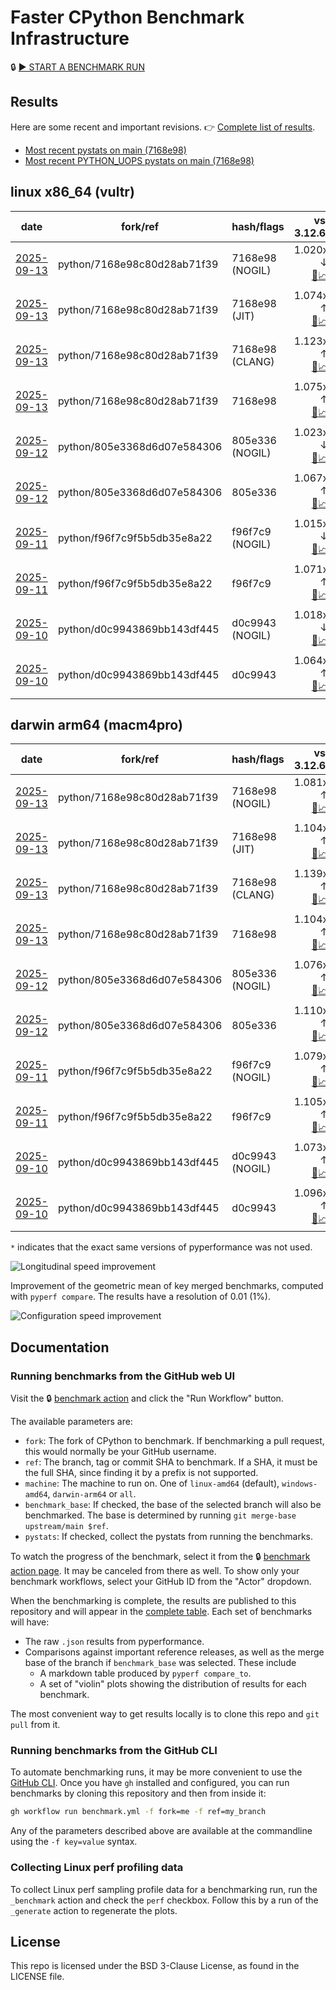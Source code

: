 # Faster CPython Benchmark Infrastructure

🔒 [▶️ START A BENCHMARK RUN](../../actions/workflows/benchmark.yml)

## Results

Here are some recent and important revisions. 👉 [Complete list of results](RESULTS.md).

<!-- START table -->
- [Most recent  pystats on main (7168e98)](results/bm-20250913-3.15.0a0-7168e98/bm-20250913-vultr-x86_64-python-7168e98c80d28ab71f39-3.15.0a0-7168e98-pystats.md)
- [Most recent PYTHON_UOPS pystats on main (7168e98)](results/bm-20250913-3.15.0a0-7168e98-PYTHON_UOPS/bm-20250913-vultr-x86_64-python-7168e98c80d28ab71f39-3.15.0a0-7168e98-pystats.md)

## linux x86_64 (vultr)
| date | fork/ref | hash/flags | vs. 3.12.6: | vs. 3.13.0rc2: | vs. base: |
| --- | --- | --- | ---: | ---: | ---: |
| [2025-09-13](results/bm-20250913-3.15.0a0-7168e98-NOGIL) | python/7168e98c80d28ab71f39 | 7168e98 (NOGIL) | 1.020x ↓<br>[📄](results/bm-20250913-3.15.0a0-7168e98-NOGIL/bm-20250913-vultr-x86_64-python-7168e98c80d28ab71f39-3.15.0a0-7168e98-vs-3.12.6.md)[📈](results/bm-20250913-3.15.0a0-7168e98-NOGIL/bm-20250913-vultr-x86_64-python-7168e98c80d28ab71f39-3.15.0a0-7168e98-vs-3.12.6.svg) | 1.053x ↓<br>[📄](results/bm-20250913-3.15.0a0-7168e98-NOGIL/bm-20250913-vultr-x86_64-python-7168e98c80d28ab71f39-3.15.0a0-7168e98-vs-3.13.0rc2.md)[📈](results/bm-20250913-3.15.0a0-7168e98-NOGIL/bm-20250913-vultr-x86_64-python-7168e98c80d28ab71f39-3.15.0a0-7168e98-vs-3.13.0rc2.svg) | 1.094x ↓<br>[📄](results/bm-20250913-3.15.0a0-7168e98-NOGIL/bm-20250913-vultr-x86_64-python-7168e98c80d28ab71f39-3.15.0a0-7168e98-vs-base.md)[📈](results/bm-20250913-3.15.0a0-7168e98-NOGIL/bm-20250913-vultr-x86_64-python-7168e98c80d28ab71f39-3.15.0a0-7168e98-vs-base.svg)[🧠](results/bm-20250913-3.15.0a0-7168e98-NOGIL/bm-20250913-vultr-x86_64-python-7168e98c80d28ab71f39-3.15.0a0-7168e98-vs-base-mem.svg) |
| [2025-09-13](results/bm-20250913-3.15.0a0-7168e98-JIT) | python/7168e98c80d28ab71f39 | 7168e98 (JIT) | 1.074x ↑<br>[📄](results/bm-20250913-3.15.0a0-7168e98-JIT/bm-20250913-vultr-x86_64-python-7168e98c80d28ab71f39-3.15.0a0-7168e98-vs-3.12.6.md)[📈](results/bm-20250913-3.15.0a0-7168e98-JIT/bm-20250913-vultr-x86_64-python-7168e98c80d28ab71f39-3.15.0a0-7168e98-vs-3.12.6.svg) | 1.038x ↑<br>[📄](results/bm-20250913-3.15.0a0-7168e98-JIT/bm-20250913-vultr-x86_64-python-7168e98c80d28ab71f39-3.15.0a0-7168e98-vs-3.13.0rc2.md)[📈](results/bm-20250913-3.15.0a0-7168e98-JIT/bm-20250913-vultr-x86_64-python-7168e98c80d28ab71f39-3.15.0a0-7168e98-vs-3.13.0rc2.svg) | 1.002x ↓<br>[📄](results/bm-20250913-3.15.0a0-7168e98-JIT/bm-20250913-vultr-x86_64-python-7168e98c80d28ab71f39-3.15.0a0-7168e98-vs-base.md)[📈](results/bm-20250913-3.15.0a0-7168e98-JIT/bm-20250913-vultr-x86_64-python-7168e98c80d28ab71f39-3.15.0a0-7168e98-vs-base.svg)[🧠](results/bm-20250913-3.15.0a0-7168e98-JIT/bm-20250913-vultr-x86_64-python-7168e98c80d28ab71f39-3.15.0a0-7168e98-vs-base-mem.svg) |
| [2025-09-13](results/bm-20250913-3.15.0a0-7168e98-CLANG) | python/7168e98c80d28ab71f39 | 7168e98 (CLANG) | 1.123x ↑<br>[📄](results/bm-20250913-3.15.0a0-7168e98-CLANG/bm-20250913-vultr-x86_64-python-7168e98c80d28ab71f39-3.15.0a0-7168e98-vs-3.12.6.md)[📈](results/bm-20250913-3.15.0a0-7168e98-CLANG/bm-20250913-vultr-x86_64-python-7168e98c80d28ab71f39-3.15.0a0-7168e98-vs-3.12.6.svg) | 1.086x ↑<br>[📄](results/bm-20250913-3.15.0a0-7168e98-CLANG/bm-20250913-vultr-x86_64-python-7168e98c80d28ab71f39-3.15.0a0-7168e98-vs-3.13.0rc2.md)[📈](results/bm-20250913-3.15.0a0-7168e98-CLANG/bm-20250913-vultr-x86_64-python-7168e98c80d28ab71f39-3.15.0a0-7168e98-vs-3.13.0rc2.svg) | 1.043x ↑<br>[📄](results/bm-20250913-3.15.0a0-7168e98-CLANG/bm-20250913-vultr-x86_64-python-7168e98c80d28ab71f39-3.15.0a0-7168e98-vs-base.md)[📈](results/bm-20250913-3.15.0a0-7168e98-CLANG/bm-20250913-vultr-x86_64-python-7168e98c80d28ab71f39-3.15.0a0-7168e98-vs-base.svg)[🧠](results/bm-20250913-3.15.0a0-7168e98-CLANG/bm-20250913-vultr-x86_64-python-7168e98c80d28ab71f39-3.15.0a0-7168e98-vs-base-mem.svg) |
| [2025-09-13](results/bm-20250913-3.15.0a0-7168e98) | python/7168e98c80d28ab71f39 | 7168e98 | 1.075x ↑<br>[📄](results/bm-20250913-3.15.0a0-7168e98/bm-20250913-vultr-x86_64-python-7168e98c80d28ab71f39-3.15.0a0-7168e98-vs-3.12.6.md)[📈](results/bm-20250913-3.15.0a0-7168e98/bm-20250913-vultr-x86_64-python-7168e98c80d28ab71f39-3.15.0a0-7168e98-vs-3.12.6.svg) | 1.039x ↑<br>[📄](results/bm-20250913-3.15.0a0-7168e98/bm-20250913-vultr-x86_64-python-7168e98c80d28ab71f39-3.15.0a0-7168e98-vs-3.13.0rc2.md)[📈](results/bm-20250913-3.15.0a0-7168e98/bm-20250913-vultr-x86_64-python-7168e98c80d28ab71f39-3.15.0a0-7168e98-vs-3.13.0rc2.svg) |  |
| [2025-09-12](results/bm-20250912-3.15.0a0-805e336-NOGIL) | python/805e3368d6d07e584306 | 805e336 (NOGIL) | 1.023x ↓<br>[📄](results/bm-20250912-3.15.0a0-805e336-NOGIL/bm-20250912-vultr-x86_64-python-805e3368d6d07e584306-3.15.0a0-805e336-vs-3.12.6.md)[📈](results/bm-20250912-3.15.0a0-805e336-NOGIL/bm-20250912-vultr-x86_64-python-805e3368d6d07e584306-3.15.0a0-805e336-vs-3.12.6.svg) | 1.056x ↓<br>[📄](results/bm-20250912-3.15.0a0-805e336-NOGIL/bm-20250912-vultr-x86_64-python-805e3368d6d07e584306-3.15.0a0-805e336-vs-3.13.0rc2.md)[📈](results/bm-20250912-3.15.0a0-805e336-NOGIL/bm-20250912-vultr-x86_64-python-805e3368d6d07e584306-3.15.0a0-805e336-vs-3.13.0rc2.svg) | 1.091x ↓<br>[📄](results/bm-20250912-3.15.0a0-805e336-NOGIL/bm-20250912-vultr-x86_64-python-805e3368d6d07e584306-3.15.0a0-805e336-vs-base.md)[📈](results/bm-20250912-3.15.0a0-805e336-NOGIL/bm-20250912-vultr-x86_64-python-805e3368d6d07e584306-3.15.0a0-805e336-vs-base.svg)[🧠](results/bm-20250912-3.15.0a0-805e336-NOGIL/bm-20250912-vultr-x86_64-python-805e3368d6d07e584306-3.15.0a0-805e336-vs-base-mem.svg) |
| [2025-09-12](results/bm-20250912-3.15.0a0-805e336) | python/805e3368d6d07e584306 | 805e336 | 1.067x ↑<br>[📄](results/bm-20250912-3.15.0a0-805e336/bm-20250912-vultr-x86_64-python-805e3368d6d07e584306-3.15.0a0-805e336-vs-3.12.6.md)[📈](results/bm-20250912-3.15.0a0-805e336/bm-20250912-vultr-x86_64-python-805e3368d6d07e584306-3.15.0a0-805e336-vs-3.12.6.svg) | 1.032x ↑<br>[📄](results/bm-20250912-3.15.0a0-805e336/bm-20250912-vultr-x86_64-python-805e3368d6d07e584306-3.15.0a0-805e336-vs-3.13.0rc2.md)[📈](results/bm-20250912-3.15.0a0-805e336/bm-20250912-vultr-x86_64-python-805e3368d6d07e584306-3.15.0a0-805e336-vs-3.13.0rc2.svg) |  |
| [2025-09-11](results/bm-20250911-3.15.0a0-f96f7c9-NOGIL) | python/f96f7c9f5b5db35e8a22 | f96f7c9 (NOGIL) | 1.015x ↓<br>[📄](results/bm-20250911-3.15.0a0-f96f7c9-NOGIL/bm-20250911-vultr-x86_64-python-f96f7c9f5b5db35e8a22-3.15.0a0-f96f7c9-vs-3.12.6.md)[📈](results/bm-20250911-3.15.0a0-f96f7c9-NOGIL/bm-20250911-vultr-x86_64-python-f96f7c9f5b5db35e8a22-3.15.0a0-f96f7c9-vs-3.12.6.svg) | 1.049x ↓<br>[📄](results/bm-20250911-3.15.0a0-f96f7c9-NOGIL/bm-20250911-vultr-x86_64-python-f96f7c9f5b5db35e8a22-3.15.0a0-f96f7c9-vs-3.13.0rc2.md)[📈](results/bm-20250911-3.15.0a0-f96f7c9-NOGIL/bm-20250911-vultr-x86_64-python-f96f7c9f5b5db35e8a22-3.15.0a0-f96f7c9-vs-3.13.0rc2.svg) | 1.087x ↓<br>[📄](results/bm-20250911-3.15.0a0-f96f7c9-NOGIL/bm-20250911-vultr-x86_64-python-f96f7c9f5b5db35e8a22-3.15.0a0-f96f7c9-vs-base.md)[📈](results/bm-20250911-3.15.0a0-f96f7c9-NOGIL/bm-20250911-vultr-x86_64-python-f96f7c9f5b5db35e8a22-3.15.0a0-f96f7c9-vs-base.svg)[🧠](results/bm-20250911-3.15.0a0-f96f7c9-NOGIL/bm-20250911-vultr-x86_64-python-f96f7c9f5b5db35e8a22-3.15.0a0-f96f7c9-vs-base-mem.svg) |
| [2025-09-11](results/bm-20250911-3.15.0a0-f96f7c9) | python/f96f7c9f5b5db35e8a22 | f96f7c9 | 1.071x ↑<br>[📄](results/bm-20250911-3.15.0a0-f96f7c9/bm-20250911-vultr-x86_64-python-f96f7c9f5b5db35e8a22-3.15.0a0-f96f7c9-vs-3.12.6.md)[📈](results/bm-20250911-3.15.0a0-f96f7c9/bm-20250911-vultr-x86_64-python-f96f7c9f5b5db35e8a22-3.15.0a0-f96f7c9-vs-3.12.6.svg) | 1.036x ↑<br>[📄](results/bm-20250911-3.15.0a0-f96f7c9/bm-20250911-vultr-x86_64-python-f96f7c9f5b5db35e8a22-3.15.0a0-f96f7c9-vs-3.13.0rc2.md)[📈](results/bm-20250911-3.15.0a0-f96f7c9/bm-20250911-vultr-x86_64-python-f96f7c9f5b5db35e8a22-3.15.0a0-f96f7c9-vs-3.13.0rc2.svg) |  |
| [2025-09-10](results/bm-20250910-3.15.0a0-d0c9943-NOGIL) | python/d0c9943869bb143df445 | d0c9943 (NOGIL) | 1.018x ↓<br>[📄](results/bm-20250910-3.15.0a0-d0c9943-NOGIL/bm-20250910-vultr-x86_64-python-d0c9943869bb143df445-3.15.0a0-d0c9943-vs-3.12.6.md)[📈](results/bm-20250910-3.15.0a0-d0c9943-NOGIL/bm-20250910-vultr-x86_64-python-d0c9943869bb143df445-3.15.0a0-d0c9943-vs-3.12.6.svg) | 1.051x ↓<br>[📄](results/bm-20250910-3.15.0a0-d0c9943-NOGIL/bm-20250910-vultr-x86_64-python-d0c9943869bb143df445-3.15.0a0-d0c9943-vs-3.13.0rc2.md)[📈](results/bm-20250910-3.15.0a0-d0c9943-NOGIL/bm-20250910-vultr-x86_64-python-d0c9943869bb143df445-3.15.0a0-d0c9943-vs-3.13.0rc2.svg) | 1.084x ↓<br>[📄](results/bm-20250910-3.15.0a0-d0c9943-NOGIL/bm-20250910-vultr-x86_64-python-d0c9943869bb143df445-3.15.0a0-d0c9943-vs-base.md)[📈](results/bm-20250910-3.15.0a0-d0c9943-NOGIL/bm-20250910-vultr-x86_64-python-d0c9943869bb143df445-3.15.0a0-d0c9943-vs-base.svg)[🧠](results/bm-20250910-3.15.0a0-d0c9943-NOGIL/bm-20250910-vultr-x86_64-python-d0c9943869bb143df445-3.15.0a0-d0c9943-vs-base-mem.svg) |
| [2025-09-10](results/bm-20250910-3.15.0a0-d0c9943) | python/d0c9943869bb143df445 | d0c9943 | 1.064x ↑<br>[📄](results/bm-20250910-3.15.0a0-d0c9943/bm-20250910-vultr-x86_64-python-d0c9943869bb143df445-3.15.0a0-d0c9943-vs-3.12.6.md)[📈](results/bm-20250910-3.15.0a0-d0c9943/bm-20250910-vultr-x86_64-python-d0c9943869bb143df445-3.15.0a0-d0c9943-vs-3.12.6.svg) | 1.028x ↑<br>[📄](results/bm-20250910-3.15.0a0-d0c9943/bm-20250910-vultr-x86_64-python-d0c9943869bb143df445-3.15.0a0-d0c9943-vs-3.13.0rc2.md)[📈](results/bm-20250910-3.15.0a0-d0c9943/bm-20250910-vultr-x86_64-python-d0c9943869bb143df445-3.15.0a0-d0c9943-vs-3.13.0rc2.svg) |  |

## darwin arm64 (macm4pro)
| date | fork/ref | hash/flags | vs. 3.12.6: | vs. 3.13.0rc2: | vs. base: |
| --- | --- | --- | ---: | ---: | ---: |
| [2025-09-13](results/bm-20250913-3.15.0a0-7168e98-NOGIL) | python/7168e98c80d28ab71f39 | 7168e98 (NOGIL) | 1.081x ↑<br>[📄](results/bm-20250913-3.15.0a0-7168e98-NOGIL/bm-20250913-macm4pro-arm64-python-7168e98c80d28ab71f39-3.15.0a0-7168e98-vs-3.12.6.md)[📈](results/bm-20250913-3.15.0a0-7168e98-NOGIL/bm-20250913-macm4pro-arm64-python-7168e98c80d28ab71f39-3.15.0a0-7168e98-vs-3.12.6.svg) | 1.002x ↑<br>[📄](results/bm-20250913-3.15.0a0-7168e98-NOGIL/bm-20250913-macm4pro-arm64-python-7168e98c80d28ab71f39-3.15.0a0-7168e98-vs-3.13.0rc2.md)[📈](results/bm-20250913-3.15.0a0-7168e98-NOGIL/bm-20250913-macm4pro-arm64-python-7168e98c80d28ab71f39-3.15.0a0-7168e98-vs-3.13.0rc2.svg) | 1.023x ↓<br>[📄](results/bm-20250913-3.15.0a0-7168e98-NOGIL/bm-20250913-macm4pro-arm64-python-7168e98c80d28ab71f39-3.15.0a0-7168e98-vs-base.md)[📈](results/bm-20250913-3.15.0a0-7168e98-NOGIL/bm-20250913-macm4pro-arm64-python-7168e98c80d28ab71f39-3.15.0a0-7168e98-vs-base.svg)[🧠](results/bm-20250913-3.15.0a0-7168e98-NOGIL/bm-20250913-macm4pro-arm64-python-7168e98c80d28ab71f39-3.15.0a0-7168e98-vs-base-mem.svg) |
| [2025-09-13](results/bm-20250913-3.15.0a0-7168e98-JIT) | python/7168e98c80d28ab71f39 | 7168e98 (JIT) | 1.104x ↑<br>[📄](results/bm-20250913-3.15.0a0-7168e98-JIT/bm-20250913-macm4pro-arm64-python-7168e98c80d28ab71f39-3.15.0a0-7168e98-vs-3.12.6.md)[📈](results/bm-20250913-3.15.0a0-7168e98-JIT/bm-20250913-macm4pro-arm64-python-7168e98c80d28ab71f39-3.15.0a0-7168e98-vs-3.12.6.svg) | 1.024x ↑<br>[📄](results/bm-20250913-3.15.0a0-7168e98-JIT/bm-20250913-macm4pro-arm64-python-7168e98c80d28ab71f39-3.15.0a0-7168e98-vs-3.13.0rc2.md)[📈](results/bm-20250913-3.15.0a0-7168e98-JIT/bm-20250913-macm4pro-arm64-python-7168e98c80d28ab71f39-3.15.0a0-7168e98-vs-3.13.0rc2.svg) | 1.001x ↑<br>[📄](results/bm-20250913-3.15.0a0-7168e98-JIT/bm-20250913-macm4pro-arm64-python-7168e98c80d28ab71f39-3.15.0a0-7168e98-vs-base.md)[📈](results/bm-20250913-3.15.0a0-7168e98-JIT/bm-20250913-macm4pro-arm64-python-7168e98c80d28ab71f39-3.15.0a0-7168e98-vs-base.svg)[🧠](results/bm-20250913-3.15.0a0-7168e98-JIT/bm-20250913-macm4pro-arm64-python-7168e98c80d28ab71f39-3.15.0a0-7168e98-vs-base-mem.svg) |
| [2025-09-13](results/bm-20250913-3.15.0a0-7168e98-CLANG) | python/7168e98c80d28ab71f39 | 7168e98 (CLANG) | 1.139x ↑<br>[📄](results/bm-20250913-3.15.0a0-7168e98-CLANG/bm-20250913-macm4pro-arm64-python-7168e98c80d28ab71f39-3.15.0a0-7168e98-vs-3.12.6.md)[📈](results/bm-20250913-3.15.0a0-7168e98-CLANG/bm-20250913-macm4pro-arm64-python-7168e98c80d28ab71f39-3.15.0a0-7168e98-vs-3.12.6.svg) | 1.057x ↑<br>[📄](results/bm-20250913-3.15.0a0-7168e98-CLANG/bm-20250913-macm4pro-arm64-python-7168e98c80d28ab71f39-3.15.0a0-7168e98-vs-3.13.0rc2.md)[📈](results/bm-20250913-3.15.0a0-7168e98-CLANG/bm-20250913-macm4pro-arm64-python-7168e98c80d28ab71f39-3.15.0a0-7168e98-vs-3.13.0rc2.svg) | 1.034x ↑<br>[📄](results/bm-20250913-3.15.0a0-7168e98-CLANG/bm-20250913-macm4pro-arm64-python-7168e98c80d28ab71f39-3.15.0a0-7168e98-vs-base.md)[📈](results/bm-20250913-3.15.0a0-7168e98-CLANG/bm-20250913-macm4pro-arm64-python-7168e98c80d28ab71f39-3.15.0a0-7168e98-vs-base.svg)[🧠](results/bm-20250913-3.15.0a0-7168e98-CLANG/bm-20250913-macm4pro-arm64-python-7168e98c80d28ab71f39-3.15.0a0-7168e98-vs-base-mem.svg) |
| [2025-09-13](results/bm-20250913-3.15.0a0-7168e98) | python/7168e98c80d28ab71f39 | 7168e98 | 1.104x ↑<br>[📄](results/bm-20250913-3.15.0a0-7168e98/bm-20250913-macm4pro-arm64-python-7168e98c80d28ab71f39-3.15.0a0-7168e98-vs-3.12.6.md)[📈](results/bm-20250913-3.15.0a0-7168e98/bm-20250913-macm4pro-arm64-python-7168e98c80d28ab71f39-3.15.0a0-7168e98-vs-3.12.6.svg) | 1.024x ↑<br>[📄](results/bm-20250913-3.15.0a0-7168e98/bm-20250913-macm4pro-arm64-python-7168e98c80d28ab71f39-3.15.0a0-7168e98-vs-3.13.0rc2.md)[📈](results/bm-20250913-3.15.0a0-7168e98/bm-20250913-macm4pro-arm64-python-7168e98c80d28ab71f39-3.15.0a0-7168e98-vs-3.13.0rc2.svg) |  |
| [2025-09-12](results/bm-20250912-3.15.0a0-805e336-NOGIL) | python/805e3368d6d07e584306 | 805e336 (NOGIL) | 1.076x ↑<br>[📄](results/bm-20250912-3.15.0a0-805e336-NOGIL/bm-20250912-macm4pro-arm64-python-805e3368d6d07e584306-3.15.0a0-805e336-vs-3.12.6.md)[📈](results/bm-20250912-3.15.0a0-805e336-NOGIL/bm-20250912-macm4pro-arm64-python-805e3368d6d07e584306-3.15.0a0-805e336-vs-3.12.6.svg) | 1.002x ↓<br>[📄](results/bm-20250912-3.15.0a0-805e336-NOGIL/bm-20250912-macm4pro-arm64-python-805e3368d6d07e584306-3.15.0a0-805e336-vs-3.13.0rc2.md)[📈](results/bm-20250912-3.15.0a0-805e336-NOGIL/bm-20250912-macm4pro-arm64-python-805e3368d6d07e584306-3.15.0a0-805e336-vs-3.13.0rc2.svg) | 1.032x ↓<br>[📄](results/bm-20250912-3.15.0a0-805e336-NOGIL/bm-20250912-macm4pro-arm64-python-805e3368d6d07e584306-3.15.0a0-805e336-vs-base.md)[📈](results/bm-20250912-3.15.0a0-805e336-NOGIL/bm-20250912-macm4pro-arm64-python-805e3368d6d07e584306-3.15.0a0-805e336-vs-base.svg)[🧠](results/bm-20250912-3.15.0a0-805e336-NOGIL/bm-20250912-macm4pro-arm64-python-805e3368d6d07e584306-3.15.0a0-805e336-vs-base-mem.svg) |
| [2025-09-12](results/bm-20250912-3.15.0a0-805e336) | python/805e3368d6d07e584306 | 805e336 | 1.110x ↑<br>[📄](results/bm-20250912-3.15.0a0-805e336/bm-20250912-macm4pro-arm64-python-805e3368d6d07e584306-3.15.0a0-805e336-vs-3.12.6.md)[📈](results/bm-20250912-3.15.0a0-805e336/bm-20250912-macm4pro-arm64-python-805e3368d6d07e584306-3.15.0a0-805e336-vs-3.12.6.svg) | 1.030x ↑<br>[📄](results/bm-20250912-3.15.0a0-805e336/bm-20250912-macm4pro-arm64-python-805e3368d6d07e584306-3.15.0a0-805e336-vs-3.13.0rc2.md)[📈](results/bm-20250912-3.15.0a0-805e336/bm-20250912-macm4pro-arm64-python-805e3368d6d07e584306-3.15.0a0-805e336-vs-3.13.0rc2.svg) |  |
| [2025-09-11](results/bm-20250911-3.15.0a0-f96f7c9-NOGIL) | python/f96f7c9f5b5db35e8a22 | f96f7c9 (NOGIL) | 1.079x ↑<br>[📄](results/bm-20250911-3.15.0a0-f96f7c9-NOGIL/bm-20250911-macm4pro-arm64-python-f96f7c9f5b5db35e8a22-3.15.0a0-f96f7c9-vs-3.12.6.md)[📈](results/bm-20250911-3.15.0a0-f96f7c9-NOGIL/bm-20250911-macm4pro-arm64-python-f96f7c9f5b5db35e8a22-3.15.0a0-f96f7c9-vs-3.12.6.svg) | 1.001x ↑<br>[📄](results/bm-20250911-3.15.0a0-f96f7c9-NOGIL/bm-20250911-macm4pro-arm64-python-f96f7c9f5b5db35e8a22-3.15.0a0-f96f7c9-vs-3.13.0rc2.md)[📈](results/bm-20250911-3.15.0a0-f96f7c9-NOGIL/bm-20250911-macm4pro-arm64-python-f96f7c9f5b5db35e8a22-3.15.0a0-f96f7c9-vs-3.13.0rc2.svg) | 1.025x ↓<br>[📄](results/bm-20250911-3.15.0a0-f96f7c9-NOGIL/bm-20250911-macm4pro-arm64-python-f96f7c9f5b5db35e8a22-3.15.0a0-f96f7c9-vs-base.md)[📈](results/bm-20250911-3.15.0a0-f96f7c9-NOGIL/bm-20250911-macm4pro-arm64-python-f96f7c9f5b5db35e8a22-3.15.0a0-f96f7c9-vs-base.svg)[🧠](results/bm-20250911-3.15.0a0-f96f7c9-NOGIL/bm-20250911-macm4pro-arm64-python-f96f7c9f5b5db35e8a22-3.15.0a0-f96f7c9-vs-base-mem.svg) |
| [2025-09-11](results/bm-20250911-3.15.0a0-f96f7c9) | python/f96f7c9f5b5db35e8a22 | f96f7c9 | 1.105x ↑<br>[📄](results/bm-20250911-3.15.0a0-f96f7c9/bm-20250911-macm4pro-arm64-python-f96f7c9f5b5db35e8a22-3.15.0a0-f96f7c9-vs-3.12.6.md)[📈](results/bm-20250911-3.15.0a0-f96f7c9/bm-20250911-macm4pro-arm64-python-f96f7c9f5b5db35e8a22-3.15.0a0-f96f7c9-vs-3.12.6.svg) | 1.025x ↑<br>[📄](results/bm-20250911-3.15.0a0-f96f7c9/bm-20250911-macm4pro-arm64-python-f96f7c9f5b5db35e8a22-3.15.0a0-f96f7c9-vs-3.13.0rc2.md)[📈](results/bm-20250911-3.15.0a0-f96f7c9/bm-20250911-macm4pro-arm64-python-f96f7c9f5b5db35e8a22-3.15.0a0-f96f7c9-vs-3.13.0rc2.svg) |  |
| [2025-09-10](results/bm-20250910-3.15.0a0-d0c9943-NOGIL) | python/d0c9943869bb143df445 | d0c9943 (NOGIL) | 1.073x ↑<br>[📄](results/bm-20250910-3.15.0a0-d0c9943-NOGIL/bm-20250910-macm4pro-arm64-python-d0c9943869bb143df445-3.15.0a0-d0c9943-vs-3.12.6.md)[📈](results/bm-20250910-3.15.0a0-d0c9943-NOGIL/bm-20250910-macm4pro-arm64-python-d0c9943869bb143df445-3.15.0a0-d0c9943-vs-3.12.6.svg) | 1.004x ↓<br>[📄](results/bm-20250910-3.15.0a0-d0c9943-NOGIL/bm-20250910-macm4pro-arm64-python-d0c9943869bb143df445-3.15.0a0-d0c9943-vs-3.13.0rc2.md)[📈](results/bm-20250910-3.15.0a0-d0c9943-NOGIL/bm-20250910-macm4pro-arm64-python-d0c9943869bb143df445-3.15.0a0-d0c9943-vs-3.13.0rc2.svg) | 1.022x ↓<br>[📄](results/bm-20250910-3.15.0a0-d0c9943-NOGIL/bm-20250910-macm4pro-arm64-python-d0c9943869bb143df445-3.15.0a0-d0c9943-vs-base.md)[📈](results/bm-20250910-3.15.0a0-d0c9943-NOGIL/bm-20250910-macm4pro-arm64-python-d0c9943869bb143df445-3.15.0a0-d0c9943-vs-base.svg)[🧠](results/bm-20250910-3.15.0a0-d0c9943-NOGIL/bm-20250910-macm4pro-arm64-python-d0c9943869bb143df445-3.15.0a0-d0c9943-vs-base-mem.svg) |
| [2025-09-10](results/bm-20250910-3.15.0a0-d0c9943) | python/d0c9943869bb143df445 | d0c9943 | 1.096x ↑<br>[📄](results/bm-20250910-3.15.0a0-d0c9943/bm-20250910-macm4pro-arm64-python-d0c9943869bb143df445-3.15.0a0-d0c9943-vs-3.12.6.md)[📈](results/bm-20250910-3.15.0a0-d0c9943/bm-20250910-macm4pro-arm64-python-d0c9943869bb143df445-3.15.0a0-d0c9943-vs-3.12.6.svg) | 1.017x ↑<br>[📄](results/bm-20250910-3.15.0a0-d0c9943/bm-20250910-macm4pro-arm64-python-d0c9943869bb143df445-3.15.0a0-d0c9943-vs-3.13.0rc2.md)[📈](results/bm-20250910-3.15.0a0-d0c9943/bm-20250910-macm4pro-arm64-python-d0c9943869bb143df445-3.15.0a0-d0c9943-vs-3.13.0rc2.svg) |  |


<!-- END table -->

`*` indicates that the exact same versions of pyperformance was not used.

![Longitudinal speed improvement](/longitudinal.svg)

Improvement of the geometric mean of key merged benchmarks, computed with `pyperf compare`.
The results have a resolution of 0.01 (1%).

![Configuration speed improvement](/configs.svg)

## Documentation

### Running benchmarks from the GitHub web UI

Visit the 🔒 [benchmark action](../../actions/workflows/benchmark.yml) and click the "Run Workflow" button.

The available parameters are:

- `fork`: The fork of CPython to benchmark.
  If benchmarking a pull request, this would normally be your GitHub username.
- `ref`: The branch, tag or commit SHA to benchmark.
  If a SHA, it must be the full SHA, since finding it by a prefix is not supported.
- `machine`: The machine to run on.
  One of `linux-amd64` (default), `windows-amd64`, `darwin-arm64` or `all`.
- `benchmark_base`: If checked, the base of the selected branch will also be benchmarked.
  The base is determined by running `git merge-base upstream/main $ref`.
- `pystats`: If checked, collect the pystats from running the benchmarks.

To watch the progress of the benchmark, select it from the 🔒 [benchmark action page](../../actions/workflows/benchmark.yml).
It may be canceled from there as well.
To show only your benchmark workflows, select your GitHub ID from the "Actor" dropdown.

When the benchmarking is complete, the results are published to this repository and will appear in the [complete table](RESULTS.md).
Each set of benchmarks will have:

- The raw `.json` results from pyperformance.
- Comparisons against important reference releases, as well as the merge base of the branch if `benchmark_base` was selected. These include
  - A markdown table produced by `pyperf compare_to`.
  - A set of "violin" plots showing the distribution of results for each benchmark.

The most convenient way to get results locally is to clone this repo and `git pull` from it.

### Running benchmarks from the GitHub CLI

To automate benchmarking runs, it may be more convenient to use the [GitHub CLI](https://cli.github.com/).
Once you have `gh` installed and configured, you can run benchmarks by cloning this repository and then from inside it:

```bash session
gh workflow run benchmark.yml -f fork=me -f ref=my_branch
```

Any of the parameters described above are available at the commandline using the `-f key=value` syntax.

### Collecting Linux perf profiling data

To collect Linux perf sampling profile data for a benchmarking run, run the `_benchmark` action and check the `perf` checkbox.
Follow this by a run of the `_generate` action to regenerate the plots.

## License

This repo is licensed under the BSD 3-Clause License, as found in the LICENSE file.
